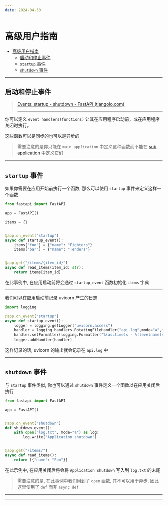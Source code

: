 ```yaml
---
date: 2024-04-30
---
```



# 高级用户指南

- [高级用户指南](#高级用户指南)
  - [启动和停止事件](#启动和停止事件)
  - [`startup` 事件](#startup-事件)
  - [`shutdown` 事件](#shutdown-事件)

---

## 启动和停止事件

> [Events: startup - shutdown - FastAPI (tiangolo.com)](https://fastapi.tiangolo.com/zh/advanced/events/?h=log#events-startup-shutdown)
>
> ---

你可以定义  `event handlers(functions)` 让其在应用程序启动前，或在应用程序关闭时执行。

这些函数可以是同步的也可以是异步的

> 需要注意的是你只能在 `main application` 中定义这种函数而不能在 [sub application](https://fastapi.tiangolo.com/zh/advanced/sub-applications/) 中定义它们

---

## `startup` 事件

如果你需要在应用开始前执行一个函数, 那么可以使用 `startup` 事件来定义这样一个函数

```python
from fastapi import FastAPI

app = FastAPI()

items = {}


@app.on_event("startup")
async def startup_event():
    items["foo"] = {"name": "Fighters"}
    items["bar"] = {"name": "Tenders"}


@app.get("/items/{item_id}")
async def read_items(item_id: str):
    return items[item_id]

```

在此事例中, 在应用启动前将会通过 `startup_event` 函数初始化 `items` 字典

---

我们可以在应用启动前记录 uvicorn 产生的日志

```python
import logging

@app.on_event("startup")
async def startup_event():
    logger = logging.getLogger("uvicorn.access")
    handler = logging.handlers.RotatingFileHandler("api.log",mode="a",maxBytes = 100*1024, backupCount = 3)
    handler.setFormatter(logging.Formatter("%(asctime)s - %(levelname)s - %(message)s"))
    logger.addHandler(handler)
```

这样记录的话, uvicorn 的输出就会记录在 `api.log` 中

---

## `shutdown` 事件

 与 `startup` 事件类似, 你也可以通过 `shutdown` 事件定义一个函数以在应用关闭后执行

```Python
from fastapi import FastAPI

app = FastAPI()


@app.on_event("shutdown")
def shutdown_event():
    with open("log.txt", mode="a") as log:
        log.write("Application shutdown")


@app.get("/items/")
async def read_items():
    return [{"name": "Foo"}]

```

在此示例中, 在应用关闭后将会将 `Application shutdown` 写入到 `log.txt` 的末尾

> 需要注意的是, 在此事例中我们用到了 `open` 函数, 其不可以用于异步, 因此这里使用了 `def` 而非 `async def`

----



---
